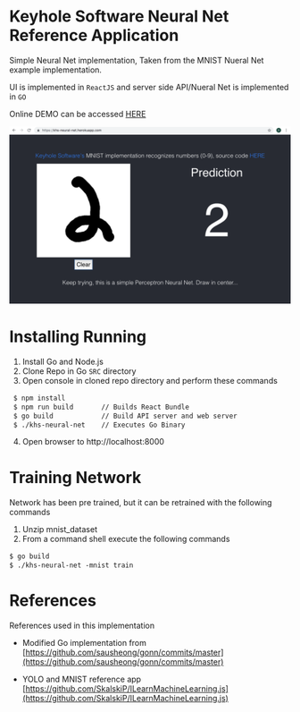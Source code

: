 # Keyhole Software Neural Net Reference Application
Simple Neural Net implementation, Taken from the MNIST Nueral Net example implementation. 

UI is implemented in `ReactJS` and server side API/Nueral Net is implemented in `GO` 

Online DEMO can be accessed [HERE](https://khs-neural-net.herokuapp.com)

![](https://github.com/in-the-keyhole/khs-neural-net/blob/master/images/neural-net.png)


# Installing Running 

1. Install Go and Node.js
2. Clone Repo in Go `SRC` directory 
3. Open console in cloned repo directory and perform these commands 

```
 $ npm install
 $ npm run build       // Builds React Bundle 
 $ go build            // Build API server and web server
 $ ./khs-neural-net    // Executes Go Binary
```

4. Open browser to http://localhost:8000

# Training Network

Network has been pre trained, but it can be retrained with the following commands

1. Unzip mnist_dataset
2. From a command shell execute the following commands

```
$ go build
$ ./khs-neural-net -mnist train
```

# References 

References used in this implementation

* Modified Go implementation from [https://github.com/sausheong/gonn/commits/master](https://github.com/sausheong/gonn/commits/master)

* YOLO and MNIST reference app [https://github.com/SkalskiP/ILearnMachineLearning.js](https://github.com/SkalskiP/ILearnMachineLearning.js)

